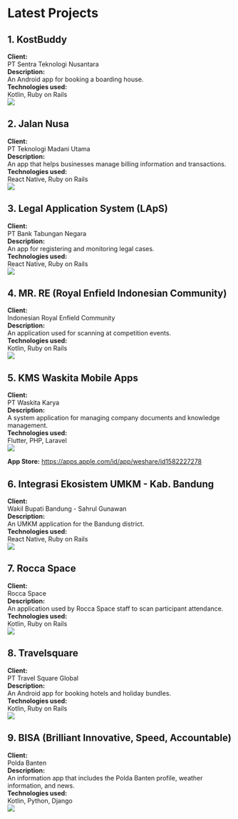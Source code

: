 # Latest Projects

## 1. KostBuddy
**Client:**  
PT Sentra Teknologi Nusantara  
**Description:**  
An Android app for booking a boarding house.  
**Technologies used:**  
Kotlin, Ruby on Rails  
![](Kostbuddy.png)

## 2. Jalan Nusa
**Client:**  
PT Teknologi Madani Utama  
**Description:**  
An app that helps businesses manage billing information and transactions.  
**Technologies used:**  
React Native, Ruby on Rails  
![](CRM.png)

## 3. Legal Application System (LApS)
**Client:**  
PT Bank Tabungan Negara  
**Description:**  
An app for registering and monitoring legal cases.  
**Technologies used:**  
React Native, Ruby on Rails  
![](LAps.png)

## 4. MR. RE (Royal Enfield Indonesian Community)
**Client:**  
Indonesian Royal Enfield Community  
**Description:**  
An application used for scanning at competition events.  
**Technologies used:**  
Kotlin, Ruby on Rails  
![](Mr.RE.png)

## 5. KMS Waskita Mobile Apps
**Client:**  
PT Waskita Karya  
**Description:**  
A system application for managing company documents and knowledge management.  
**Technologies used:**  
Flutter, PHP, Laravel  
![](Waskita.png)

**App Store:**
https://apps.apple.com/id/app/weshare/id1582227278

## 6. Integrasi Ekosistem UMKM - Kab. Bandung
**Client:**  
Wakil Bupati Bandung - Sahrul Gunawan  
**Description:**  
An UMKM application for the Bandung district.  
**Technologies used:**  
React Native, Ruby on Rails  
![](IEU.png)

## 7. Rocca Space
**Client:**  
Rocca Space  
**Description:**  
An application used by Rocca Space staff to scan participant attendance.  
**Technologies used:**  
Kotlin, Ruby on Rails  
![](Rocca.png)

## 8. Travelsquare
**Client:**  
PT Travel Square Global  
**Description:**  
An Android app for booking hotels and holiday bundles.  
**Technologies used:**  
Kotlin, Ruby on Rails  
![](TSQ.png)

## 9. BISA (Brilliant Innovative, Speed, Accountable)
**Client:**  
Polda Banten  
**Description:**  
An information app that includes the Polda Banten profile, weather information, and news.  
**Technologies used:**  
Kotlin, Python, Django  
![](Bisa.png)
